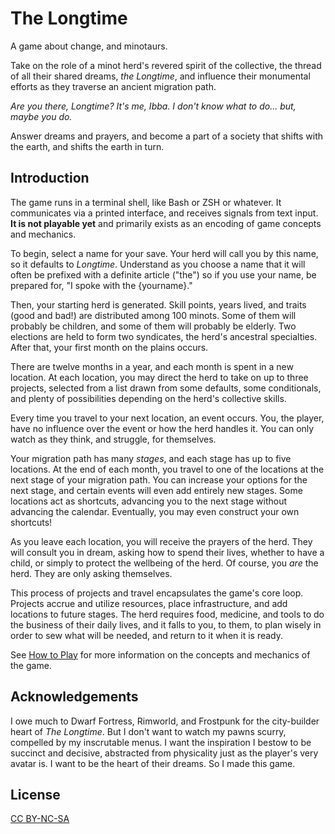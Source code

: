 # The Longtime

A game about change, and minotaurs.

Take on the role of a minot herd's revered spirit of the collective, the thread of all their shared dreams, *the Longtime*, and influence their monumental efforts as they traverse an ancient migration path.

*Are you there, Longtime? It's me, Ibba. I don't know what to do... but, maybe you do.*

Answer dreams and prayers, and become a part of a society that shifts with the earth, and shifts the earth in turn.

## Introduction

The game runs in a terminal shell, like Bash or ZSH or whatever. It communicates via a printed interface, and receives signals from text input. **It is not playable yet** and primarily exists as an encoding of game concepts and mechanics.

To begin, select a name for your save. Your herd will call you by this name, so it defaults to *Longtime*. Understand as you choose a name that it will often be prefixed with a definite article ("the") so if you use your name, be prepared for, "I spoke with the {yourname}."

Then, your starting herd is generated. Skill points, years lived, and traits (good and bad!) are distributed among 100 minots. Some of them will probably be children, and some of them will probably be elderly. Two elections are held to form two syndicates, the herd's ancestral specialties. After that, your first month on the plains occurs.

There are twelve months in a year, and each month is spent in a new location. At each location, you may direct the herd to take on up to three projects, selected from a list drawn from some defaults, some conditionals, and plenty of possibilities depending on the herd's collective skills.

Every time you travel to your next location, an event occurs. You, the player, have no influence over the event or how the herd handles it. You can only watch as they think, and struggle, for themselves.

Your migration path has many *stages*, and each stage has up to five locations. At the end of each month, you travel to one of the locations at the next stage of your migration path. You can increase your options for the next stage, and certain events will even add entirely new stages. Some locations act as shortcuts, advancing you to the next stage without advancing the calendar. Eventually, you may even construct your own shortcuts!

As you leave each location, you will receive the prayers of the herd. They will consult you in dream, asking how to spend their lives, whether to have a child, or simply to protect the wellbeing of the herd. Of course, you *are* the herd. They are only asking themselves.

This process of projects and travel encapsulates the game's core loop. Projects accrue and utilize resources, place infrastructure, and add locations to future stages. The herd requires food, medicine, and tools to do the business of their daily lives, and it falls to you, to them, to plan wisely in order to sew what will be needed, and return to it when it is ready.

See [How to Play](./howtoplay.md) for more information on the concepts and mechanics of the game.

## Acknowledgements

I owe much to Dwarf Fortress, Rimworld, and Frostpunk for the city-builder heart of *The Longtime*. But I don't want to watch my pawns scurry, compelled by my inscrutable menus. I want the inspiration I bestow to be succinct and decisive, abstracted from physicality just as the player's very avatar is. I want to be the heart of their dreams. So I made this game.

## License

[CC BY-NC-SA](https://creativecommons.org/licenses/by-nc-sa/4.0/deed.en)
